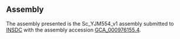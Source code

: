 

Assembly
--------

The assembly presented is the Sc\_YJM554\_v1 assembly submitted to
[INSDC](http://www.insdc.org) with the assembly accession
[GCA\_000976155.4](http://www.ebi.ac.uk/ena/data/view/GCA_000976155.4).
